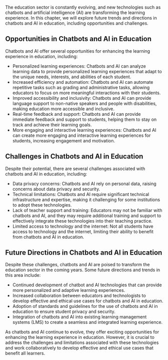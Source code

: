 
The education sector is constantly evolving, and new technologies such as chatbots and artificial intelligence (AI) are transforming the learning experience. In this chapter, we will explore future trends and directions in chatbots and AI in education, including opportunities and challenges.

Opportunities in Chatbots and AI in Education
---------------------------------------------

Chatbots and AI offer several opportunities for enhancing the learning experience in education, including:

* Personalized learning experiences: Chatbots and AI can analyze learning data to provide personalized learning experiences that adapt to the unique needs, interests, and abilities of each student.
* Increased efficiency and automation: Chatbots and AI can automate repetitive tasks such as grading and administrative tasks, allowing educators to focus on more meaningful interactions with their students.
* Improved accessibility and inclusivity: Chatbots and AI can provide language support to non-native speakers and people with disabilities, making education more accessible and inclusive.
* Real-time feedback and support: Chatbots and AI can provide immediate feedback and support to students, helping them to stay on track and achieve their learning goals.
* More engaging and interactive learning experiences: Chatbots and AI can create more engaging and interactive learning experiences for students, increasing engagement and motivation.

Challenges in Chatbots and AI in Education
------------------------------------------

Despite their potential, there are several challenges associated with chatbots and AI in education, including:

* Data privacy concerns: Chatbots and AI rely on personal data, raising concerns about data privacy and security.
* Technical limitations: Chatbots and AI require significant technical infrastructure and expertise, making it challenging for some institutions to adopt these technologies.
* Lack of teacher support and training: Educators may not be familiar with chatbots and AI, and they may require additional training and support to effectively integrate these technologies into their teaching practice.
* Limited access to technology and the internet: Not all students have access to technology and the internet, limiting their ability to benefit from chatbots and AI in education.

Future Directions in Chatbots and AI in Education
-------------------------------------------------

Despite these challenges, chatbots and AI are poised to transform the education sector in the coming years. Some future directions and trends in this area include:

* Continued development of chatbot and AI technologies that can provide more personalized and adaptive learning experiences.
* Increased collaboration between educators and technologists to develop effective and ethical use cases for chatbots and AI in education.
* Adoption of standards and guidelines for the use of chatbots and AI in education to ensure student privacy and security.
* Integration of chatbots and AI into existing learning management systems (LMS) to create a seamless and integrated learning experience.

As chatbots and AI continue to evolve, they offer exciting opportunities for enhancing the learning experience in education. However, it is crucial to address the challenges and limitations associated with these technologies and work collaboratively to develop effective and ethical use cases that benefit all learners.
